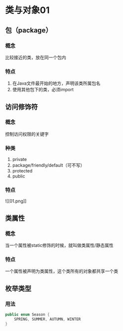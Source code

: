 # 类与对象01
## 包（package）
### 概念
比较接近的类，放在同一个包内
### 特点
1. 在Java文件最开始的地方，声明该类所属包名
2. 使用其他包下的类，必须import

## 访问修饰符
### 概念
控制访问权限的关键字
### 种类
1. private
2. package/friendly/default（可不写）
3. protected
4. public

### 特点
![[01.png]]
## 类属性
### 概念
当一个属性被static修饰的时候，就叫做类属性/静态属性
### 特点
一个属性被声明为类属性，这个类所有的对象都共享一个类
## 枚举类型
### 用法
```java
public enum Season {
	SPRING, SUMMER, AUTUMN, WINTER
}
```
